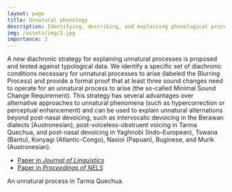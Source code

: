 ```yaml
---
layout: page
title: Unnatural phonology
description: Identifying, describing, and explaining phonological processes that operate against phonetic processes
img: /assets/img/2.jpg
importance: 3
---
```


A new diachronic strategy for explaining unnatural processes is proposed and tested against typological data. We identify a specific set of diachronic conditions necessary for unnatural processes to arise (labeled the Blurring Process) and provide a formal proof that at least three sound changes need to operate for an unnatural process to arise (the so-called Minimal Sound Change Requirement). This strategy has several advantages over alternative approaches to unnatural phenomena (such as hypercorrection or perceptual enhancement) and can be used to explain unnatural alternations beyond post-nasal devoicing, such as intervocalic devoicing in the Berawan dialects (Austronesian), post-voiceless-obstruent voicing in Tarma Quechua, and post-nasal devoicing in Yaghnobi (Indo-European), Tswana (Bantu), Konyagi (Atlantic-Congo), Nasioi (Papuan), Buginese, and Murik (Austronesian).

* [Paper in *Journal of Linguistics*](https://www.cambridge.org/core/journals/journal-of-linguistics/article/postnasal-devoicing-and-the-blurring-process/51B1F27754D14F8BF523B905FFFE3BA1)
* [Paper in *Proceedings of NELS*](https://gbegus.github.io/assets/pdf/begusNazarovNels.pdf)


<div class="row">
    <div class="col-sm mt-3 mt-md-0">
        <img class="img-fluid rounded z-depth-1" src="{{ '/assets/img/2.jpg' | relative_url }}" alt="" title="example image"/>
    </div>
</div>
<div class="caption">
    An unnatural process in Tarma Quechua. 
</div>

